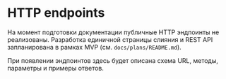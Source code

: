 # HTTP endpoints

На момент подготовки документации публичные HTTP эндпоинты не реализованы. Разработка единичной страницы слияния и REST API запланирована в рамках MVP (см. `docs/plans/README.md`).

При появлении эндпоинтов здесь будет описана схема URL, методы, параметры и примеры ответов.
